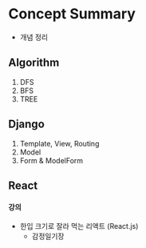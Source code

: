 # Concept Summary

- 개념 정리



## Algorithm

1. DFS
2. BFS
3. TREE



## Django

1. Template, View, Routing
2. Model
3. Form & ModelForm



## React

#### 강의

- 한입 크기로 잘라 먹는 리액트 (React.js)
  - 감정일기장



